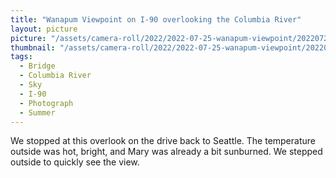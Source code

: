 ```yaml
---
title: "Wanapum Viewpoint on I-90 overlooking the Columbia River"
layout: picture
picture: "/assets/camera-roll/2022/2022-07-25-wanapum-viewpoint/20220725_201615287_iOS.jpg"
thumbnail: "/assets/camera-roll/2022/2022-07-25-wanapum-viewpoint/20220725_201615287_iOS-thumbnail.jpg"
tags:
  - Bridge
  - Columbia River
  - Sky
  - I-90
  - Photograph
  - Summer
---
```

We stopped at this overlook on the drive back to Seattle. The temperature outside was hot, bright, and Mary was already a bit sunburned. We stepped outside to quickly see the view.